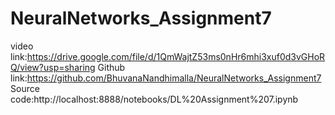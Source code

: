 # NeuralNetworks_Assignment7
video link:https://drive.google.com/file/d/1QmWajtZ53ms0nHr6mhi3xuf0d3vGHoRQ/view?usp=sharing
Github link:https://github.com/BhuvanaNandhimalla/NeuralNetworks_Assignment7
Source code:http://localhost:8888/notebooks/DL%20Assignment%207.ipynb
